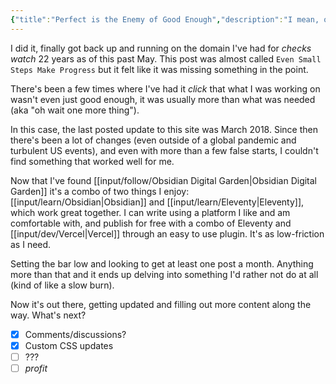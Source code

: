 ```yaml
---
{"title":"Perfect is the Enemy of Good Enough","description":"I mean, obviously right?","date":"2025-08-10","tags":["Eleventy","mentality","ponder","projects","webdev","perspective"],"dg-publish":true,"created":"2025-08-10 20:11:08","updated":"2025-09-04T21:25:01-04:00","permalink":"/output/write/2025/perfect-is-the-enemy-of-good-enough/","dgPassFrontmatter":true,"noteIcon":"3"}
---
```


I did it, finally got back up and running on the domain I've had for _checks watch_ 22 years as of this past May. This post was almost called `Even Small Steps Make Progress` but it felt like it was missing something in the point.

There's been a few times where I've had it _click_ that what I was working on wasn't even just good enough, it was usually more than what was needed (aka "oh wait one more thing").

In this case, the last posted update to this site was March 2018. Since then there's been a lot of changes (even outside of a global pandemic and turbulent US events), and even with more than a few false starts, I couldn't find something that worked well for me.

Now that I've found [[input/follow/Obsidian Digital Garden\|Obsidian Digital Garden]] it's a combo of two things I enjoy: [[input/learn/Obsidian\|Obsidian]] and [[input/learn/Eleventy\|Eleventy]], which work great together. I can write using a platform I like and am comfortable with, and publish for free with a combo of Eleventy and [[input/dev/Vercel\|Vercel]] through an easy to use plugin. It's as low-friction as I need.

Setting the bar low and looking to get at least one post a month. Anything more than that and it ends up delving into something I'd rather not do at all (kind of like a slow burn).

Now it's out there, getting updated and filling out more content along the way. What's next?

- [x] Comments/discussions?
- [x] Custom CSS updates
- [ ] ???
- [ ] _profit_
